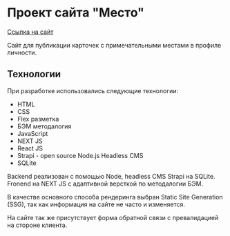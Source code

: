 # Проект сайта "Место"

[Ссылка на сайт](https://besplatno-skin.com/ "Ссылка на сайт")

Сайт для публикации карточек с примечательными местами в профиле личности.

## Технологии

При разработке использовались следующие технологии:

- HTML
- CSS
- Flex разметка
- БЭМ методалогия
- JavaScript
- NEXT JS
- React JS
- Strapi - open source Node.js Headless CMS
- SQLite

Backend реализован с помощью Node, headless CMS Strapi на SQLite.
Fronend на NEXT JS с адаптивной версткой по методалогии БЭМ.

В качестве основного способа рендеринга выбран Static Site Generation (SSG), так как информация на сайте не часто и изменяется.

На сайте так же присутствует форма обратной связи с превалидацией на стороне клиента.
